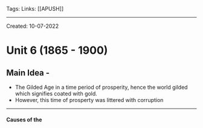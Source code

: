 Tags:
Links: [[APUSH]]

---
Created: 10-07-2022
# Unit 6 (1865 - 1900)

## Main Idea - 
- The Gilded Age in a time period of prosperity, hence the world gilded which signifies coated with gold.
- However, this time of prosperty was littered with corruption
---
#### Causes of the 

